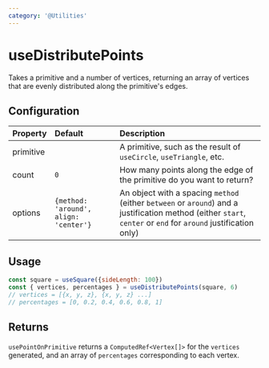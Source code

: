 ```yaml
---
category: '@Utilities'
---
```


# useDistributePoints

Takes a primitive and a number of vertices, returning an array of vertices that are evenly distributed along the
primitive's edges.

## Configuration

| Property  | Default                               | Description                                                                                                                                                     |
|:----------|:--------------------------------------|:----------------------------------------------------------------------------------------------------------------------------------------------------------------|
| primitive |                                       | A primitive, such as the result of `useCircle`, `useTriangle`, etc.                                                                                             |
| count     | `0`                                   | How many points along the edge of the primitive do you want to return?                                                                                          |
| options   | `{method: 'around', align: 'center'}` | An object with a spacing `method` (either `between` or `around`) and a justification method (either `start`, `center` or `end` for `around` justification only) |

## Usage

```js
const square = useSquare({sideLength: 100})
const { vertices, percentages } = useDistributePoints(square, 6)
// vertices = [{x, y, z}, {x, y, z} ...]
// percentages = [0, 0.2, 0.4, 0.6, 0.8, 1]
```

## Returns

`usePointOnPrimitive` returns a `ComputedRef<Vertex[]>` for the `vertices` generated, and an array of `percentages` corresponding to each vertex.
